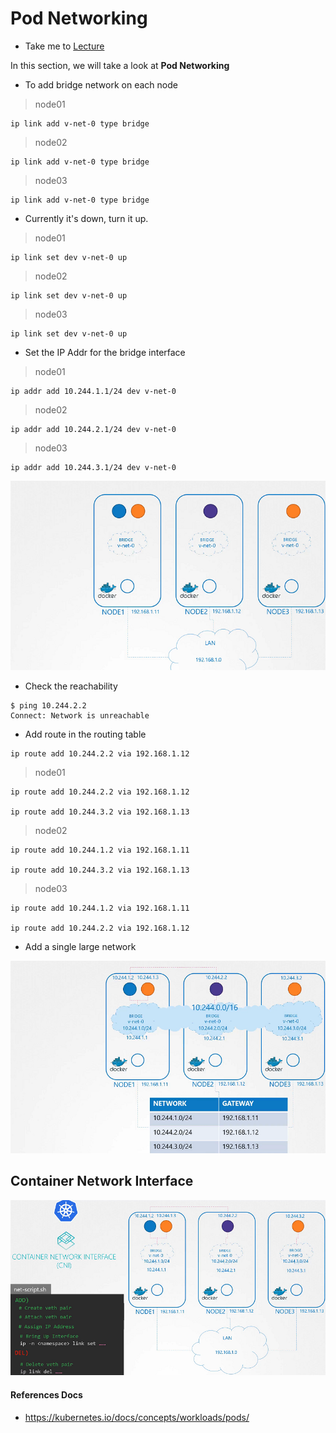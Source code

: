 # Pod Networking

- Take me to [Lecture](https://kodekloud.com/topic/pod-networking/)

In this section, we will take a look at **Pod Networking**

- To add bridge network on each node

> node01

```
ip link add v-net-0 type bridge
```

> node02

```
ip link add v-net-0 type bridge
```

> node03

```
ip link add v-net-0 type bridge
```

- Currently it's down, turn it up.

> node01

```
ip link set dev v-net-0 up
```

> node02

```
ip link set dev v-net-0 up
```

> node03

```
ip link set dev v-net-0 up
```

- Set the IP Addr for the bridge interface

> node01

```
ip addr add 10.244.1.1/24 dev v-net-0
```

> node02

```
ip addr add 10.244.2.1/24 dev v-net-0
```

> node03

```
ip addr add 10.244.3.1/24 dev v-net-0
```

![net-11](../../images/net11.PNG)

- Check the reachability

```
$ ping 10.244.2.2
Connect: Network is unreachable
```

- Add route in the routing table

```
ip route add 10.244.2.2 via 192.168.1.12
```

> node01

```
ip route add 10.244.2.2 via 192.168.1.12

ip route add 10.244.3.2 via 192.168.1.13
```

> node02

```
ip route add 10.244.1.2 via 192.168.1.11

ip route add 10.244.3.2 via 192.168.1.13

```

> node03

```
ip route add 10.244.1.2 via 192.168.1.11

ip route add 10.244.2.2 via 192.168.1.12
```

- Add a single large network

![net-12](../../images/net12.PNG)

## Container Network Interface

![net-13](../../images/net13.PNG)

#### References Docs

- <https://kubernetes.io/docs/concepts/workloads/pods/>
